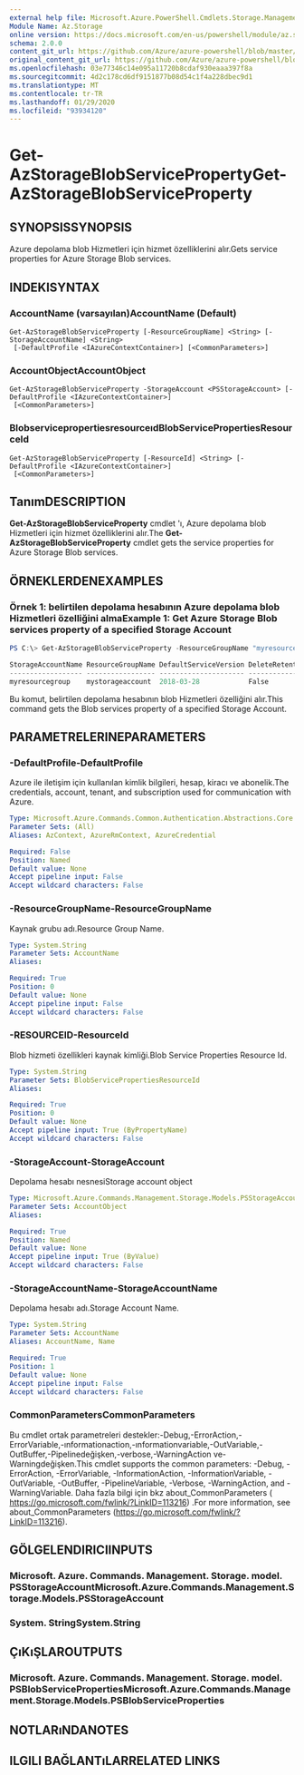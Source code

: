 ```yaml
---
external help file: Microsoft.Azure.PowerShell.Cmdlets.Storage.Management.dll-Help.xml
Module Name: Az.Storage
online version: https://docs.microsoft.com/en-us/powershell/module/az.storage/get-azstorageblobserviceproperty
schema: 2.0.0
content_git_url: https://github.com/Azure/azure-powershell/blob/master/src/Storage/Storage.Management/help/Get-AzStorageBlobServiceProperty.md
original_content_git_url: https://github.com/Azure/azure-powershell/blob/master/src/Storage/Storage.Management/help/Get-AzStorageBlobServiceProperty.md
ms.openlocfilehash: 03e77346c14e095a11720b8cdaf930eaaa397f8a
ms.sourcegitcommit: 4d2c178cd6df9151877b08d54c1f4a228dbec9d1
ms.translationtype: MT
ms.contentlocale: tr-TR
ms.lasthandoff: 01/29/2020
ms.locfileid: "93934120"
---
```

# <span data-ttu-id="3aae6-101">Get-AzStorageBlobServiceProperty</span><span class="sxs-lookup"><span data-stu-id="3aae6-101">Get-AzStorageBlobServiceProperty</span></span>

## <span data-ttu-id="3aae6-102">SYNOPSIS</span><span class="sxs-lookup"><span data-stu-id="3aae6-102">SYNOPSIS</span></span>
<span data-ttu-id="3aae6-103">Azure depolama blob Hizmetleri için hizmet özelliklerini alır.</span><span class="sxs-lookup"><span data-stu-id="3aae6-103">Gets service properties for Azure Storage Blob services.</span></span>

## <span data-ttu-id="3aae6-104">INDEKI</span><span class="sxs-lookup"><span data-stu-id="3aae6-104">SYNTAX</span></span>

### <span data-ttu-id="3aae6-105">AccountName (varsayılan)</span><span class="sxs-lookup"><span data-stu-id="3aae6-105">AccountName (Default)</span></span>
```
Get-AzStorageBlobServiceProperty [-ResourceGroupName] <String> [-StorageAccountName] <String>
 [-DefaultProfile <IAzureContextContainer>] [<CommonParameters>]
```

### <span data-ttu-id="3aae6-106">AccountObject</span><span class="sxs-lookup"><span data-stu-id="3aae6-106">AccountObject</span></span>
```
Get-AzStorageBlobServiceProperty -StorageAccount <PSStorageAccount> [-DefaultProfile <IAzureContextContainer>]
 [<CommonParameters>]
```

### <span data-ttu-id="3aae6-107">Blobservicepropertiesresourceıd</span><span class="sxs-lookup"><span data-stu-id="3aae6-107">BlobServicePropertiesResourceId</span></span>
```
Get-AzStorageBlobServiceProperty [-ResourceId] <String> [-DefaultProfile <IAzureContextContainer>]
 [<CommonParameters>]
```

## <span data-ttu-id="3aae6-108">Tanım</span><span class="sxs-lookup"><span data-stu-id="3aae6-108">DESCRIPTION</span></span>
<span data-ttu-id="3aae6-109">**Get-AzStorageBlobServiceProperty** cmdlet 'ı, Azure depolama blob Hizmetleri için hizmet özelliklerini alır.</span><span class="sxs-lookup"><span data-stu-id="3aae6-109">The **Get-AzStorageBlobServiceProperty** cmdlet gets the service properties for Azure Storage Blob services.</span></span>

## <span data-ttu-id="3aae6-110">ÖRNEKLERDEN</span><span class="sxs-lookup"><span data-stu-id="3aae6-110">EXAMPLES</span></span>

### <span data-ttu-id="3aae6-111">Örnek 1: belirtilen depolama hesabının Azure depolama blob Hizmetleri özelliğini alma</span><span class="sxs-lookup"><span data-stu-id="3aae6-111">Example 1: Get  Azure Storage Blob services property of a specified Storage Account</span></span>
```powershell
PS C:\> Get-AzStorageBlobServiceProperty -ResourceGroupName "myresourcegroup" -AccountName "mystorageaccount"

StorageAccountName ResourceGroupName DefaultServiceVersion DeleteRetentionPolicy.Enabled DeleteRetentionPolicy.Days
------------------ ----------------- --------------------- ----------------------------- --------------------------
myresourcegroup    mystorageaccount  2018-03-28            False
```

<span data-ttu-id="3aae6-112">Bu komut, belirtilen depolama hesabının blob Hizmetleri özelliğini alır.</span><span class="sxs-lookup"><span data-stu-id="3aae6-112">This command gets the Blob services property of a specified Storage Account.</span></span>

## <span data-ttu-id="3aae6-113">PARAMETRELERINE</span><span class="sxs-lookup"><span data-stu-id="3aae6-113">PARAMETERS</span></span>

### <span data-ttu-id="3aae6-114">-DefaultProfile</span><span class="sxs-lookup"><span data-stu-id="3aae6-114">-DefaultProfile</span></span>
<span data-ttu-id="3aae6-115">Azure ile iletişim için kullanılan kimlik bilgileri, hesap, kiracı ve abonelik.</span><span class="sxs-lookup"><span data-stu-id="3aae6-115">The credentials, account, tenant, and subscription used for communication with Azure.</span></span>

```yaml
Type: Microsoft.Azure.Commands.Common.Authentication.Abstractions.Core.IAzureContextContainer
Parameter Sets: (All)
Aliases: AzContext, AzureRmContext, AzureCredential

Required: False
Position: Named
Default value: None
Accept pipeline input: False
Accept wildcard characters: False
```

### <span data-ttu-id="3aae6-116">-ResourceGroupName</span><span class="sxs-lookup"><span data-stu-id="3aae6-116">-ResourceGroupName</span></span>
<span data-ttu-id="3aae6-117">Kaynak grubu adı.</span><span class="sxs-lookup"><span data-stu-id="3aae6-117">Resource Group Name.</span></span>

```yaml
Type: System.String
Parameter Sets: AccountName
Aliases:

Required: True
Position: 0
Default value: None
Accept pipeline input: False
Accept wildcard characters: False
```

### <span data-ttu-id="3aae6-118">-RESOURCEID</span><span class="sxs-lookup"><span data-stu-id="3aae6-118">-ResourceId</span></span>
<span data-ttu-id="3aae6-119">Blob hizmeti özellikleri kaynak kimliği.</span><span class="sxs-lookup"><span data-stu-id="3aae6-119">Blob Service Properties Resource Id.</span></span>

```yaml
Type: System.String
Parameter Sets: BlobServicePropertiesResourceId
Aliases:

Required: True
Position: 0
Default value: None
Accept pipeline input: True (ByPropertyName)
Accept wildcard characters: False
```

### <span data-ttu-id="3aae6-120">-StorageAccount</span><span class="sxs-lookup"><span data-stu-id="3aae6-120">-StorageAccount</span></span>
<span data-ttu-id="3aae6-121">Depolama hesabı nesnesi</span><span class="sxs-lookup"><span data-stu-id="3aae6-121">Storage account object</span></span>

```yaml
Type: Microsoft.Azure.Commands.Management.Storage.Models.PSStorageAccount
Parameter Sets: AccountObject
Aliases:

Required: True
Position: Named
Default value: None
Accept pipeline input: True (ByValue)
Accept wildcard characters: False
```

### <span data-ttu-id="3aae6-122">-StorageAccountName</span><span class="sxs-lookup"><span data-stu-id="3aae6-122">-StorageAccountName</span></span>
<span data-ttu-id="3aae6-123">Depolama hesabı adı.</span><span class="sxs-lookup"><span data-stu-id="3aae6-123">Storage Account Name.</span></span>

```yaml
Type: System.String
Parameter Sets: AccountName
Aliases: AccountName, Name

Required: True
Position: 1
Default value: None
Accept pipeline input: False
Accept wildcard characters: False
```

### <span data-ttu-id="3aae6-124">CommonParameters</span><span class="sxs-lookup"><span data-stu-id="3aae6-124">CommonParameters</span></span>
<span data-ttu-id="3aae6-125">Bu cmdlet ortak parametreleri destekler:-Debug,-ErrorAction,-ErrorVariable,-ınformationaction,-ınformationvariable,-OutVariable,-OutBuffer,-Pipelinedeğişken,-verbose,-WarningAction ve-Warningdeğişken.</span><span class="sxs-lookup"><span data-stu-id="3aae6-125">This cmdlet supports the common parameters: -Debug, -ErrorAction, -ErrorVariable, -InformationAction, -InformationVariable, -OutVariable, -OutBuffer, -PipelineVariable, -Verbose, -WarningAction, and -WarningVariable.</span></span> <span data-ttu-id="3aae6-126">Daha fazla bilgi için bkz about_CommonParameters ( https://go.microsoft.com/fwlink/?LinkID=113216) .</span><span class="sxs-lookup"><span data-stu-id="3aae6-126">For more information, see about_CommonParameters (https://go.microsoft.com/fwlink/?LinkID=113216).</span></span>

## <span data-ttu-id="3aae6-127">GÖLGELENDIRICI</span><span class="sxs-lookup"><span data-stu-id="3aae6-127">INPUTS</span></span>

### <span data-ttu-id="3aae6-128">Microsoft. Azure. Commands. Management. Storage. model. PSStorageAccount</span><span class="sxs-lookup"><span data-stu-id="3aae6-128">Microsoft.Azure.Commands.Management.Storage.Models.PSStorageAccount</span></span>

### <span data-ttu-id="3aae6-129">System. String</span><span class="sxs-lookup"><span data-stu-id="3aae6-129">System.String</span></span>

## <span data-ttu-id="3aae6-130">ÇıKıŞLAR</span><span class="sxs-lookup"><span data-stu-id="3aae6-130">OUTPUTS</span></span>

### <span data-ttu-id="3aae6-131">Microsoft. Azure. Commands. Management. Storage. model. PSBlobServiceProperties</span><span class="sxs-lookup"><span data-stu-id="3aae6-131">Microsoft.Azure.Commands.Management.Storage.Models.PSBlobServiceProperties</span></span>

## <span data-ttu-id="3aae6-132">NOTLARıNDA</span><span class="sxs-lookup"><span data-stu-id="3aae6-132">NOTES</span></span>

## <span data-ttu-id="3aae6-133">ILGILI BAĞLANTıLAR</span><span class="sxs-lookup"><span data-stu-id="3aae6-133">RELATED LINKS</span></span>
